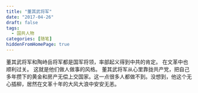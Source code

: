 ```yaml
---
title: "董其武将军"
date: "2017-04-26"
draft: false
tags:
  - 国共人物
categories: [随笔]
hiddenFromHomePage: true
---
```

董其武将军和陶峙岳将军都是国军将领，率部起义得到中共的肯定。 在文革中也顺利过关。 这就是他们做人做事的风格。 董其武将军从心里靠拢共产党，把自己多年攒下的黄金和房产无偿上交国家。这一点很多人都做不到。没想到，他这个无心插柳，居然在文革十年的大风大浪中安安无恙。 

